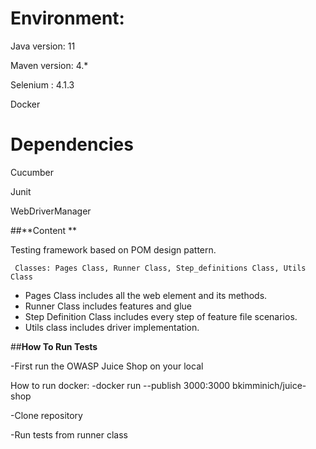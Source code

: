 # **Environment:**
Java version: 11

Maven version: 4.*

Selenium : 4.1.3

Docker

# **Dependencies**
Cucumber

Junit

WebDriverManager

##**Content **

 Testing framework based on POM design pattern.

     Classes: Pages Class, Runner Class, Step_definitions Class, Utils Class

  - Pages Class includes all the web element and its methods.
  - Runner Class includes features and glue
  - Step Definition Class includes every step of feature file scenarios.
  - Utils class includes driver implementation.

 ##**How To Run Tests**
 
-First run the OWASP Juice Shop on your local 

 How to run docker: -docker run --publish 3000:3000 bkimminich/juice-shop


-Clone repository

-Run tests from runner class

